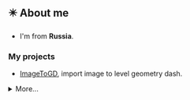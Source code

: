 ## ✴️ About me
- I'm from **Russia**.

### My projects
- [ImageToGD](https://github.com/Leon-baton/ImageToGD), import image to level geometry dash. 

<details>
<summary>More...</summary>

#### Also, I have a small projects
 - [vk-finder](https://gist.github.com/Leon-baton/40d51085bfba0133ff64c74bbbcb9f96), parser of people in the VK group with a region.
